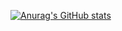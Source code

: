 [![Anurag's GitHub stats](https://github-readme-stats.vercel.app/api?username=Cptmacmillan2022007)](https://github.com/anuraghazra/github-readme-stats)
